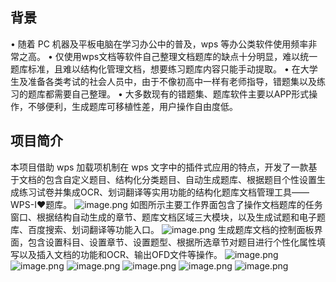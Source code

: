 ## 背景
• 随着 PC 机器及平板电脑在学习办公中的普及，wps 等办公类软件使用频率非常之高。
• 仅使用wps文档等软件自己整理文档题库的缺点十分明显，难以统一题库标准，且难以结构化管理文档，想要练习题库内容只能手动提取。
• 在大学生及准备各类考试的社会人员中，由于不像初高中一样有老师指导，错题集以及练习的题库都需要自己整理。
• 大多数现有的错题集、题库软件主要以APP形式操作，不够便利，生成题库可移植性差，用户操作自由度低。
## 项目简介
本项目借助 wps 加载项机制在 wps 文字中的插件式应用的特点，开发了一款基于文档的包含自定义题目、结构化分类题目、自动生成题库、根据题目个性设置生成练习试卷并集成OCR、划词翻译等实用功能的结构化题库文档管理工具——WPS-I❤题库。
![image.png](https://cdn.nlark.com/yuque/0/2023/png/26756779/1679536971559-4f04652c-5369-4076-8056-22f74035ad6e.png#averageHue=%23d5c3ae&clientId=uad2c637e-f9c8-4&from=paste&height=287&id=ud10d50e6&name=image.png&originHeight=831&originWidth=1303&originalType=binary&ratio=2.0625&rotation=0&showTitle=false&size=337102&status=done&style=none&taskId=ufbab6c2e-5f35-4370-95dc-20729ee2fd0&title=&width=450.7575988769531)
如图所示主要工作界面包含了操作文档题库的任务窗口、根据结构自动生成的章节、题库文档区域三大模块，以及生成试题和电子题库、百度搜索、划词翻译等功能入口。
![image.png](https://cdn.nlark.com/yuque/0/2023/png/26756779/1679537005512-d036c919-2141-42f8-a2e8-f9e8529fa745.png#averageHue=%23d9c2b2&clientId=uad2c637e-f9c8-4&from=paste&height=329&id=ue6918891&name=image.png&originHeight=831&originWidth=1204&originalType=binary&ratio=2.0625&rotation=0&showTitle=false&size=319646&status=done&style=none&taskId=u6ff1742b-4d50-430f-b00a-17582cb52af&title=&width=476.757568359375)
生成题库文档的控制面板界面，包含设置科目、设置章节、设置题型、根据所选章节对题目进行个性化属性填写以及插入文档的功能和OCR、输出OFD文件等操作。
![image.png](https://cdn.nlark.com/yuque/0/2023/png/26756779/1679537054780-6face524-1769-4fc1-98d2-8d7fbabab570.png#averageHue=%23dad5c6&clientId=uad2c637e-f9c8-4&from=paste&height=406&id=u7f97bd70&name=image.png&originHeight=837&originWidth=2017&originalType=binary&ratio=2.0625&rotation=0&showTitle=false&size=818264&status=done&style=none&taskId=u7b191edc-dce9-4ba3-9fd5-39e7342ccd9&title=&width=977.939393939394)
![image.png](https://cdn.nlark.com/yuque/0/2023/png/26756779/1679537064862-2ea35f18-0f3d-4deb-bb0b-8488e3572785.png#averageHue=%23f6edec&clientId=uad2c637e-f9c8-4&from=paste&height=421&id=u55356f9b&name=image.png&originHeight=869&originWidth=2060&originalType=binary&ratio=2.0625&rotation=0&showTitle=false&size=284792&status=done&style=none&taskId=ucb07d43e-b203-4f93-a8f8-1fa41f1e762&title=&width=998.7878787878788)
![image.png](https://cdn.nlark.com/yuque/0/2023/png/26756779/1679537073595-d244fce9-2158-443e-bae8-6b41502ff151.png#averageHue=%23dee5d2&clientId=uad2c637e-f9c8-4&from=paste&height=400&id=u736e0912&name=image.png&originHeight=824&originWidth=2049&originalType=binary&ratio=2.0625&rotation=0&showTitle=false&size=1035083&status=done&style=none&taskId=ua0ecfdf9-e18c-4b6e-8c26-1c9a40f32e3&title=&width=993.4545454545455)
![image.png](https://cdn.nlark.com/yuque/0/2023/png/26756779/1679537083030-46b3b7e4-57a3-4b67-9d4d-98f4e79671d1.png#averageHue=%23c6d8c7&clientId=uad2c637e-f9c8-4&from=paste&height=422&id=u25e753e3&name=image.png&originHeight=870&originWidth=1923&originalType=binary&ratio=2.0625&rotation=0&showTitle=false&size=1093411&status=done&style=none&taskId=uab636df3-5e75-4b40-aab2-028aeb52bf2&title=&width=932.3636363636364)
![image.png](https://cdn.nlark.com/yuque/0/2023/png/26756779/1679537094732-90f355e1-b451-4451-9e9d-47a18db4dc00.png#averageHue=%23d2e0d1&clientId=uad2c637e-f9c8-4&from=paste&height=405&id=uc14dde4b&name=image.png&originHeight=835&originWidth=1997&originalType=binary&ratio=2.0625&rotation=0&showTitle=false&size=1197467&status=done&style=none&taskId=ue5793f20-a475-405a-bacf-26fcc62edf1&title=&width=968.2424242424242)
![image.png](https://cdn.nlark.com/yuque/0/2023/png/26756779/1679537105123-3f4433eb-d8cd-4b08-9d0d-8407eac1bb26.png#averageHue=%23d6e5d9&clientId=uad2c637e-f9c8-4&from=paste&height=386&id=u61ddc01a&name=image.png&originHeight=796&originWidth=2015&originalType=binary&ratio=2.0625&rotation=0&showTitle=false&size=785721&status=done&style=none&taskId=uc2e1c3f8-1984-4bc2-aaa7-ef4b58b48b7&title=&width=976.969696969697)

